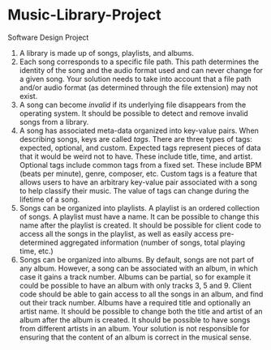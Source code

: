# Music-Library-Project
Software Design Project

1. A library is made up of songs, playlists, and albums.
2. Each song corresponds to a specific file path. This path determines the identity of the song and the audio format used and can never change for a given song. Your solution needs to take into account that a file path and/or audio format (as determined through the file extension) may not exist. 
3. A song can become *invalid* if its underlying file disappears from the operating system. It should be possible to detect and remove invalid songs from a library.
4. A song has associated meta-data organized into key-value pairs. When describing songs, keys are called *tags*. There are three types of tags: expected, optional, and custom. Expected tags represent pieces of data that it would be weird not to have. These include title, time, and artist. Optional tags include common tags from a fixed set. These include BPM (beats per minute), genre, composer, etc. Custom tags is a feature that allows users to have an arbitrary key-value pair associated with a song to help classify their music. The value of tags can change during the lifetime of a song.
5. Songs can be organized into playlists. A playlist is an ordered collection of songs. A playlist must have a name. It can be possible to change this name after the playlist is created. It should be possible for client code to access all the songs in the playlist, as well as easily access pre-determined aggregated information (number of songs, total playing time, etc.)
6. Songs can be organized into albums. By default, songs are not part of any album. However, a song can be associated with an album, in which case it gains a track number. Albums can be partial, so for example it could be possible to have an album with only tracks 3, 5 and 9. Client code should be able to gain access to all the songs in an album, and find out their track number. Albums have a required title and optionally an artist name. It should be possible to change both the title and artist of an album after the album is created. It should be possible to have songs from different artists in an album. Your solution is not responsible for ensuring that the content of an album is correct in the musical sense.
